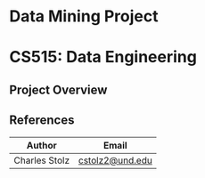 # Data Mining Project

# CS515: Data Engineering 

## Project Overview

## References

| Author           | Email                   
|------------------|-------------------------
| Charles Stolz    | cstolz2@und.edu   

